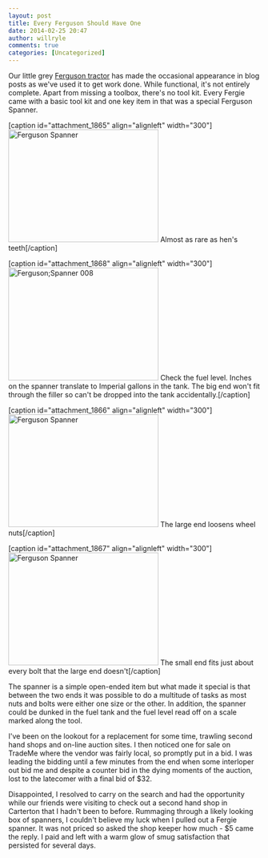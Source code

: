 ```yaml
---
layout: post
title: Every Ferguson Should Have One
date: 2014-02-25 20:47
author: willryle
comments: true
categories: [Uncategorized]
---
```

Our little grey <a title="Gaining Traction" href="http://willryle.wordpress.com/2013/04/21/gaining-traction/">Ferguson tractor</a> has made the occasional appearance in blog posts as we've used it to get work done. While functional, it's not entirely complete. Apart from missing a toolbox, there's no tool kit. Every Fergie came with a basic tool kit and one key item in that was a special Ferguson Spanner.

<!--more-->

[caption id="attachment_1865" align="alignleft" width="300"]<a href="http://willryle.files.wordpress.com/2014/02/fergusonspanner-001.jpg" target="_blank"><img class="size-medium wp-image-1865" alt="Ferguson Spanner" src="http://willryle.files.wordpress.com/2014/02/fergusonspanner-001.jpg?w=300" width="300" height="225" /></a> Almost as rare as hen's teeth[/caption]

[caption id="attachment_1868" align="alignleft" width="300"]<a href="http://willryle.files.wordpress.com/2014/02/fergusonspanner-008.jpg" target="_blank"><img class="size-medium wp-image-1868 " alt="Ferguson;Spanner 008" src="http://willryle.files.wordpress.com/2014/02/fergusonspanner-008.jpg?w=300" width="300" height="225" /></a> Check the fuel level. Inches on the spanner translate to Imperial gallons in the tank. The big end won't fit through the filler so can't be dropped into the tank accidentally.[/caption]

[caption id="attachment_1866" align="alignleft" width="300"]<a href="http://willryle.files.wordpress.com/2014/02/fergusonspanner-003.jpg" target="_blank"><img class="size-medium wp-image-1866" alt="Ferguson Spanner" src="http://willryle.files.wordpress.com/2014/02/fergusonspanner-003.jpg?w=300" width="300" height="225" /></a> The large end loosens wheel nuts[/caption]

[caption id="attachment_1867" align="alignleft" width="300"]<a href="http://willryle.files.wordpress.com/2014/02/fergusonspanner-006.jpg" target="_blank"><img class="size-medium wp-image-1867" alt="Ferguson Spanner" src="http://willryle.files.wordpress.com/2014/02/fergusonspanner-006.jpg?w=300" width="300" height="225" /></a> The small end fits just about every bolt that the large end doesn't[/caption]

The spanner is a simple open-ended item but what made it special is that between the two ends it was possible to do a multitude of tasks as most nuts and bolts were either one size or the other. In addition, the spanner could be dunked in the fuel tank and the fuel level read off on a scale marked along the tool.

I've been on the lookout for a replacement for some time, trawling second hand shops and on-line auction sites. I then noticed one for sale on TradeMe where the vendor was fairly local, so promptly put in a bid. I was leading the bidding until a few minutes from the end when some interloper out bid me and despite a counter bid in the dying moments of the auction, lost to the latecomer with a final bid of $32.

Disappointed, I resolved to carry on the search and had the opportunity while our friends were visiting to check out a second hand shop in Carterton that I hadn't been to before. Rummaging through a likely looking box of spanners, I couldn't believe my luck when I pulled out a Fergie spanner. It was not priced so asked the shop keeper how much - $5 came the reply. I paid and left with a warm glow of smug satisfaction that persisted for several days.
